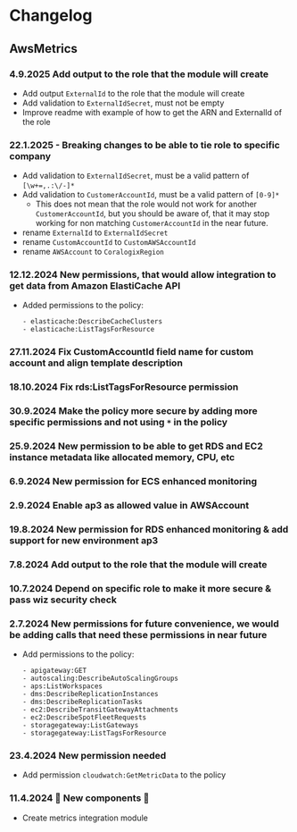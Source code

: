 # Changelog

## AwsMetrics

### 4.9.2025 Add output to the role that the module will create

- Add output `ExternalId` to the role that the module will create
- Add validation to `ExternalIdSecret`, must not be empty
- Improve readme with example of how to get the ARN and ExternalId of the role


### 22.1.2025 - Breaking changes to be able to tie role to specific company

- Add validation to `ExternalIdSecret`, must be a valid pattern of `[\w+=,.:\/-]*`
- Add validation to `CustomerAccountId`, must be a valid pattern of `[0-9]*`
  - This does not mean that the role would not work for another `CustomerAccountId`, but you should
    be aware of, that it may stop working for non matching `CustomerAccountId` in the near future.
- rename `ExternalId` to `ExternalIdSecret`
- rename `CustomAccountId` to `CustomAWSAccountId`
- rename `AWSAccount` to `CoralogixRegion`

### 12.12.2024 New permissions, that would allow integration to get data from Amazon ElastiCache API

- Added permissions to the policy:

    ```cloudformation
    - elasticache:DescribeCacheClusters
    - elasticache:ListTagsForResource
    ```

### 27.11.2024 Fix CustomAccountId field name for custom account and align template description

### 18.10.2024 Fix rds:ListTagsForResource permission

### 30.9.2024 Make the policy more secure by adding more specific permissions and not using `*` in the policy

### 25.9.2024 New permission to be able to get RDS and EC2 instance metadata like allocated memory, CPU, etc

### 6.9.2024 New permission for ECS enhanced monitoring

### 2.9.2024 Enable ap3 as allowed value in AWSAccount

### 19.8.2024 New permission for RDS enhanced monitoring & add support for new environment ap3

### 7.8.2024 Add output to the role that the module will create

### 10.7.2024 Depend on specific role to make it more secure & pass wiz security check

### 2.7.2024 New permissions for future convenience, we would be adding calls that need these permissions in near future

- Add permissions to the policy:

    ```cloudformation
    - apigateway:GET
    - autoscaling:DescribeAutoScalingGroups
    - aps:ListWorkspaces
    - dms:DescribeReplicationInstances
    - dms:DescribeReplicationTasks
    - ec2:DescribeTransitGatewayAttachments
    - ec2:DescribeSpotFleetRequests
    - storagegateway:ListGateways
    - storagegateway:ListTagsForResource
    ```

### 23.4.2024 New permission needed

- Add permission `cloudwatch:GetMetricData` to the policy

### 11.4.2024 🚀 New components 🚀

- Create metrics integration module

